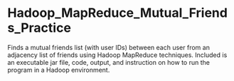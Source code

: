 # Hadoop_MapReduce_Mutual_Friends_Practice
Finds a mutual friends list (with user IDs) between each user from an adjacency list of friends using Hadoop MapReduce techniques. Included is an executable jar file, code, output, and instruction on how to run the program in a Hadoop environment.
